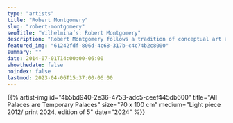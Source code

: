 ```yaml
---
type: "artists"
title: "Robert Montgomery"
slug: "robert-montgomery"
seoTitle: "Wilhelmina’s: Robert Montgomery"
description: "Robert Montgomery follows a tradition of conceptual art and stands out by bringing a poetic voice to the discourse of text art. Montgomery creates billboard poems, light pieces, fire poems, woodcuts and watercolors. He was selected to represent the United Kingdom at the Lyon Biennale of contemporary art (France) in 2011, the Kochi Biennale (India) in 2012, and the Yinchuan Biennale (China) in 2016. He has produced large-scale light installations in the public space in various European cities like Berlin, London, Paris, Athens, and more. His work has been presented at the Aspen Art Museum (USA), the Oklahoma Contemporary Arts Center (USA), or the Cer Modern Museum (Ankara, Turkey). His works are in the permanent collections of the Houston Museum of Fine Arts and the Albright Knox Museum (USA)."
featured_img: "61242fdf-806d-4c68-317b-c4c74b2c8000"
summary: ""
date: 2014-07-01T14:00:00-06:00
showthedate: false
noindex: false
lastmod: 2023-04-06T15:37:00-06:00
---
```

{{% artist-img id="4b5bd940-2e36-4753-adc5-ceef445db600" title="All Palaces are Temporary Palaces" size="70 x 100 cm" medium="Light piece 2012/ print 2024, edition of 5" date="2024" %}}

